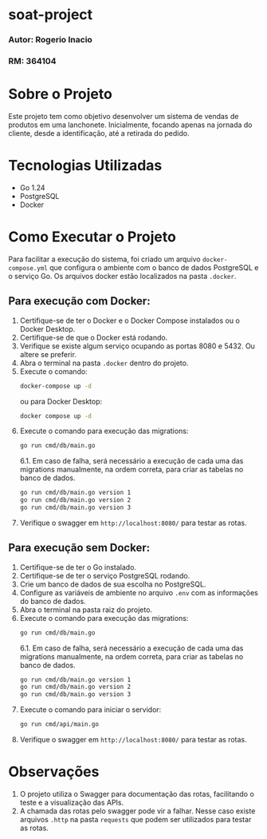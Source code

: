 # soat-project

### Autor: Rogerio Inacio
### RM: 364104

# Sobre o Projeto
Este projeto tem como objetivo desenvolver um sistema de vendas de produtos em uma lanchonete. Inicialmente, focando apenas na jornada do cliente, desde a identificação, até a retirada do pedido.

# Tecnologias Utilizadas
- Go 1.24
- PostgreSQL
- Docker

# Como Executar o Projeto
Para facilitar a execução do sistema, foi criado um arquivo `docker-compose.yml` que configura o ambiente com o banco de dados PostgreSQL e o serviço Go.
Os arquivos docker estão localizados na pasta `.docker`.

## Para execução com Docker:
1. Certifique-se de ter o Docker e o Docker Compose instalados ou o Docker Desktop.
2. Certifique-se de que o Docker está rodando.
3. Verifique se existe algum serviço ocupando as portas 8080 e 5432. Ou altere se preferir.
4. Abra o terminal na pasta `.docker` dentro do projeto.
5. Execute o comando:
   ```bash
   docker-compose up -d
   ```
    ou para Docker Desktop:
    ```bash
    docker compose up -d
    ```
6. Execute o comando para execução das migrations:
   ```bash
   go run cmd/db/main.go
   ```
   6.1. Em caso de falha, será necessário a execução de cada uma das migrations manualmente, na ordem correta, para criar as tabelas no banco de dados.
   ```bash
   go run cmd/db/main.go version 1
   go run cmd/db/main.go version 2
   go run cmd/db/main.go version 3
    ```
7. Verifique o swagger em `http://localhost:8080/` para testar as rotas.

## Para execução sem Docker:
1. Certifique-se de ter o Go instalado.
2. Certifique-se de ter o serviço PostgreSQL rodando.
3. Crie um banco de dados de sua escolha no PostgreSQL.
4. Configure as variáveis de ambiente no arquivo `.env` com as informações do banco de dados.
5. Abra o terminal na pasta raiz do projeto.
6. Execute o comando para execução das migrations:
   ```bash
   go run cmd/db/main.go
   ```
   6.1. Em caso de falha, será necessário a execução de cada uma das migrations manualmente, na ordem correta, para criar as tabelas no banco de dados.
   ```bash
   go run cmd/db/main.go version 1
   go run cmd/db/main.go version 2
   go run cmd/db/main.go version 3
   ```
7. Execute o comando para iniciar o servidor:
   ```bash
   go run cmd/api/main.go
   ```
8. Verifique o swagger em `http://localhost:8080/` para testar as rotas.

# Observações
1. O projeto utiliza o Swagger para documentação das rotas, facilitando o teste e a visualização das APIs.
2. A chamada das rotas pelo swagger pode vir a falhar. Nesse caso existe arquivos `.http` na pasta `requests` que podem ser utilizados para testar as rotas.